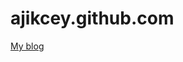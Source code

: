 ajikcey.github.com
==================
<a href="http://ajikcey.github.com" target="_blank">My blog</a>
